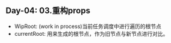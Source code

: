 Day-04: 03.重构props
---

- WipRoot: (work in process)当前任务调度中进行遍历的根节点
- currentRoot: 用来生成的根节点，作为旧节点与新节点进行对比。

